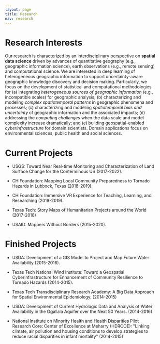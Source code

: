 ```yaml
---
layout: page
title: Research
nav: research
---
```


<!--<div class="col-xs-12 col-md-12 resobj" markdown="1"> -->

# Research Interests

Our research is characterized by an interdisciplinary perspective on
**spatial data science** driven by advances of quantitative geography
(e.g., geographic information science), earth observations (e.g., remote
sensing) and computational science. We are interested in deep learning of
heterogeneous geographic information to support uncertainty-aware
geographic knowledge discovery and decision making. Particularly, we focus
on the development of statistical and computational methodologies for (a)
integrating *heterogeneous sources of geographic information* (e.g.,
incompatible scales) for geographic analysis; (b) characterizing and
modeling *complex spatiotemporal patterns* in geographic phenomena and
processes; (c) characterizing and modeling *spatiotemporal bias and
uncertainty* of geographic information and the associated impacts; (d)
addressing the *computing challenges* when the data scale and model
complexity increase dramatically; and (e) building geospatial-enabled
*cyberinfrastructure* for domain scientists. Domain applications focus on
environmental sciences, public health and social sciences.

<!--</div> -->

<!--<div class="col-xs-12 col-md-12 resobj" markdown="1"> -->

# Current Projects 

+ USGS: Toward Near Real-time Monitoring and Characterization of Land Surface Change for the Conterminous US (2017-2022).

+ CH Foundation: Mapping Local Community Preparedness to Tornado Hazards in Lubbock, Texas (2018-2019).

+ CH Foundation: Immersive VR Experience for Teaching, Learning, and Researching  (2018-2019).

+ Texas Tech: Story Maps of Humanitarian Projects around the World (2017-2018)

+ USAID: Mappers Without Borders (2015-2020).

# Finished Projects 

+ USDA: Development of a GIS Model to Project and Map Future Water Availability (2015-2016).

+ Texas Tech National Wind Institute: Toward a Geospatial Cyberinfrastructure for Enhancement of Community Resilience to Tornado Hazards (2014-2015).

+ Texas Tech Transdisciplinary Research Academy: A Big Data Approach for Spatial Environmental Epidemiology. (2014-2015)

+ USDA: Development of Current Hydrologic Data and Analysis of Water Availability in the Ogallala Aquifer over the Next 50 Years. (2014-2016)

+ National Institute on Minority Health and Health Disparities Pilot
Research Core: Center of Excellence at Meharry (HDRCOE): "Linking climate,
air pollution and housing conditions to develop strategies to reduce racial
disparities in infant mortality" (2014-2015)
<!--</div> -->
